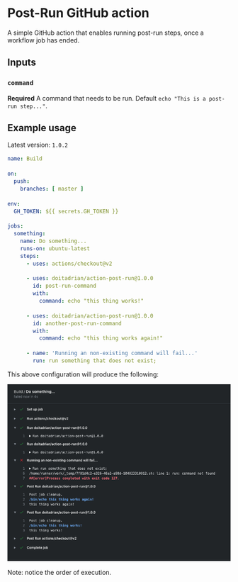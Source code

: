 # Post-Run GitHub action

A simple GitHub action that enables running post-run steps, once a workflow job has ended.

## Inputs

### `command`

**Required** A command that needs to be run. Default `echo "This is a post-run step..."`.

## Example usage
Latest version: `1.0.2`

```yaml
name: Build

on:
  push:
    branches: [ master ]

env:
  GH_TOKEN: ${{ secrets.GH_TOKEN }}

jobs:
  something:
    name: Do something...
    runs-on: ubuntu-latest
    steps:
      - uses: actions/checkout@v2
    
      - uses: doitadrian/action-post-run@1.0.0
        id: post-run-command
        with:
          command: echo "this thing works!"

      - uses: doitadrian/action-post-run@1.0.0
        id: another-post-run-command
        with:
          command: echo "this thing works again!"

      - name: 'Running an non-existing command will fail...'
        run: run something that does not exist;
```

This above configuration will produce the following:

![image](./docs/results.png)

Note: notice the order of execution.
